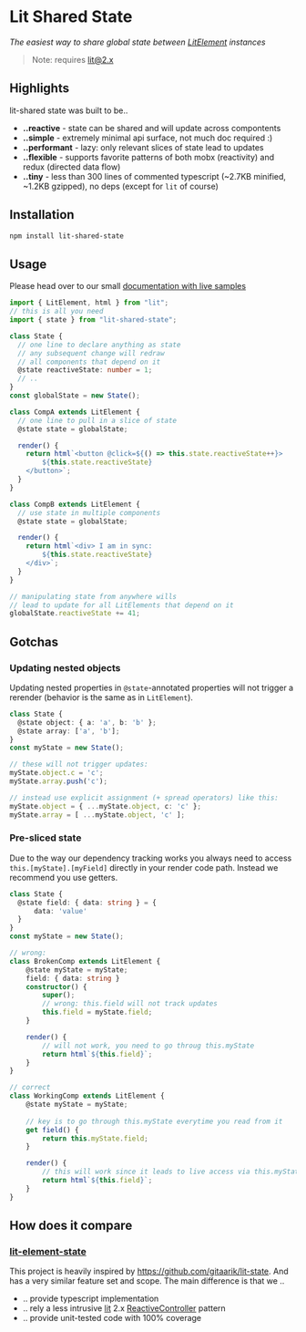 # Lit Shared State


*The easiest way to share global state between [LitElement](https://lit.dev/docs/components/overview/) instances*

> Note: requires lit@2.x

## Highlights
lit-shared state was built to be..
* **..reactive** - state can be shared and will update across compontents
* **..simple** - extremely minimal api surface, not much doc required :)
* **..performant** - lazy: only relevant slices of state lead to updates
* **..flexible** - supports favorite patterns of both mobx (reactivity) and redux (directed data flow)
* **..tiny** - less than 300 lines of commented typescript (~2.7KB minified, ~1.2KB gzipped), no deps (except for `lit` of course)

## Installation

```bash
npm install lit-shared-state
```

## Usage

Please head over to our small [documentation with live samples](http://todo)

```ts
import { LitElement, html } from "lit";
// this is all you need
import { state } from "lit-shared-state";

class State {
  // one line to declare anything as state
  // any subsequent change will redraw
  // all components that depend on it
  @state reactiveState: number = 1;
  // ..
}
const globalState = new State();

class CompA extends LitElement {
  // one line to pull in a slice of state
  @state state = globalState;

  render() {
    return html`<button @click=${() => this.state.reactiveState++}>
        ${this.state.reactiveState}
    </button>`;
  }
}

class CompB extends LitElement {
  // use state in multiple components
  @state state = globalState;

  render() {
    return html`<div> I am in sync:
        ${this.state.reactiveState}
    </div>`;
  }
}

// manipulating state from anywhere wills
// lead to update for all LitElements that depend on it
globalState.reactiveState += 41;
```

## Gotchas

### Updating nested objects
Updating nested properties in `@state`-annotated properties will not trigger a rerender (behavior is the same as in `LitElement`).

```ts
class State {
  @state object: { a: 'a', b: 'b' };
  @state array: ['a', 'b'];
}
const myState = new State();

// these will not trigger updates:
myState.object.c = 'c';
myState.array.push('c');

// instead use explicit assignment (+ spread operators) like this:
myState.object = { ...myState.object, c: 'c' };
myState.array = [ ...myState.object, 'c' ];
```
### Pre-sliced state
Due to the way our dependency tracking works you always need to access `this.[myState].[myField]` directly in your render code path.
Instead we recommend you use getters.

```ts
class State {
  @state field: { data: string } = {
      data: 'value'
  } 
}
const myState = new State();

// wrong:
class BrokenComp extends LitElement {
    @state myState = myState;
    field: { data: string }
    constructor() {
        super();
        // wrong: this.field will not track updates
        this.field = myState.field;
    }

    render() {
        // will not work, you need to go throug this.myState
        return html`${this.field}`;
    }
}

// correct
class WorkingComp extends LitElement {
    @state myState = myState;
    
    // key is to go through this.myState everytime you read from it
    get field() {
        return this.myState.field;
    }

    render() {
        // this will work since it leads to live access via this.myState
        return html`${this.field}`;
    }
}
```


## How does it compare

### [lit-element-state](https://github.com/gitaarik/lit-state)
This project is heavily inspired by https://github.com/gitaarik/lit-state. And has a very similar feature set and scope.
The main difference is that we ..
* .. provide typescript implementation
* .. rely a less intrusive [lit](https://www.npmjs.com/package/lit) 2.x [ReactiveController](https://lit.dev/docs/composition/controllers/) pattern
* .. provide unit-tested code with 100% coverage 
